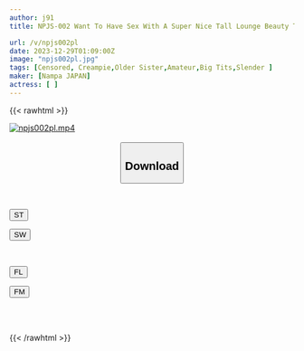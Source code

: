 ```yaml
---
author: j91
title: NPJS-002 Want To Have Sex With A Super Nice Tall Lounge Beauty That Everyone Looks Back On. She Gets Dumped By Her Boyfriend And Is Consoled With Champagne. Her Legs Are Jerked Off, She's Crazy, And She's Heartbroken And Has A Lucky Creampie.

url: /v/npjs002pl
date: 2023-12-29T01:09:00Z
image: "npjs002pl.jpg"
tags: [Censored, Creampie,Older Sister,Amateur,Big Tits,Slender	]
maker: [Nampa JAPAN]
actress: [ ]
---
```



{{< rawhtml >}}

<div class="video" data-videoid="DZygrLqw8mFkrpq">
    <a href="javascript:;">
        <img src="/v/npjs002pl/npjs002pl.jpg" width="WIDTH" height="HEIGHT" alt="npjs002pl.mp4" loading="lazy">
    </a>
</div>

<script type="text/javascript" src="https://j91.asia/asset/on-demand-st.js"></script>

<br>
  <link rel="stylesheet" href="https://j91.asia/asset/bs5.css">
  
  <center>
  <button class="btn btn-primary" type="button" data-bs-toggle="collapse" data-bs-target=".multi-collapse" aria-expanded="false" aria-controls="multiCollapseExample1 multiCollapseExample2"><h2>Download</h2></button></center>
</p>
<div class="row">
  <div class="col">
    <div class="collapse multi-collapse" id="multiCollapseExample1">
      <div class="card card-body">
	      	      <br>
<div class="buttons">  
<p><a href="https://streamtape.to/v/DZygrLqw8mFkrpq" target="_blank"><button class="btn-hover color-3"><i class="fa fa-download"></i> ST</button></a></p>
<p><a href="https://flaswish.com/ukmcwjy6dpfo" target="_blank"><button class="btn-hover color-2"><i class="fa fa-download"></i> SW</button></a></p></div>
    </div>
  </div>
</div>
  <div class="col">
    <div class="collapse multi-collapse" id="multiCollapseExample2">
      <div class="card card-body">
	      <br>
<div class="buttons">
<p><a href="javascript:;" target="_blank"><button class="btn-hover color-9"><i class="fa fa-download"></i> FL</button></a></p>
<p><a href="javascript:;" target="_blank"><button class="btn-hover color-8"><i class="fa fa-download"></i> FM</button></a></p></div>
<br><br>
      </div>
    </div>
  </div>
</div>

{{< /rawhtml >}}